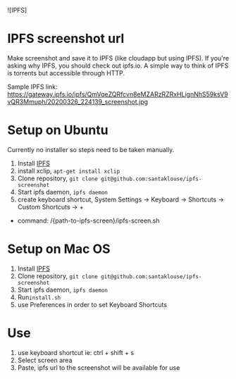 ![IPFS]
# IPFS screenshot url

Make screenshot and save it to IPFS (like cloudapp but using IPFS). If you're asking why IPFS, you should check out ipfs.io. A simple way to think of IPFS is torrents but accessible through HTTP. 

Sample IPFS link: https://gateway.ipfs.io/ipfs/QmVqeZQRfcvn8eMZARzRZRxHLignNhS59ksV9vQR3Mmuph/20200326_224139_screenshot.jpg


# Setup on Ubuntu
Currently no installer so steps need to be taken manually.

1. Install [IPFS](https://ipfs.io/docs/install/)
2. install xclip, `apt-get install xclip`
3. Clone repository, `git clone git@github.com:santaklouse/ipfs-screenshot`
4. Start ipfs daemon, `ipfs daemon`
5. create keyboard shortcut, System Settings -> Keyboard -> Shortcuts -> Custom Shortcuts -> +
  - command: /{path-to-ipfs-screen}/ipfs-screen.sh

# Setup on Mac OS

1. Install [IPFS](https://ipfs.io/docs/install/)
2. Clone repository, `git clone git@github.com:santaklouse/ipfs-screenshot`
3. Start ipfs daemon, `ipfs daemon`
4. Run`install.sh`
5. use Preferences in order to set Keyboard Shortcuts


# Use
1. use keyboard shortcut ie: ctrl + shift + s
2. Select screen area
3. Paste, ipfs url to the screenshot will be available for use
